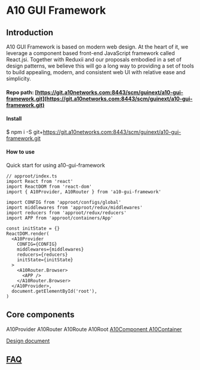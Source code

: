 # A10 GUI Framework

## Introduction

A10 GUI Framework is based on modern web design. At the heart of it, we leverage a component based front-end JavaScript framework called React.jsi. Together with Reduxii and our proposals embodied in a set of design patterns, we believe this will go a long way to providing a set of tools to build appealing, modern, and consistent web UI with relative ease and simplicity.

#### Repo path: [https://git.a10networks.com:8443/scm/guinext/a10-gui-framework.git](https://git.a10networks.com:8443/scm/guinext/a10-gui-framework.git)

#### Install

$ npm i -S git+https://git.a10networks.com:8443/scm/guinext/a10-gui-framework.git

#### How to use

Quick start for using a10-gui-framework

```text
// approot/index.ts
import React from 'react'
import ReactDOM from 'react-dom'
import { A10Provider, A10Router } from 'a10-gui-framework'

import CONFIG from 'approot/configs/global'
import middlewares from 'approot/redux/middlewares'
import reducers from 'approot/redux/reducers'
import APP from 'approot/containers/App'

const initState = {}
ReactDOM.render(
  <A10Provider
    CONFIG={CONFIG}
    middlewares={middlewares}
    reducers={reducers}
    initState={initState}
  >
    <A10Router.Browser>
      <APP />
    </A10Router.Browser>
  </A10Provider>,
  document.getElementById('root'),
)
```

## Core components 

A10Provider   A10Router   A10Route   A10Root   [A10Component ](https://git.a10networks.com:8443/projects/GUINEXT/repos/a10-gui-framework/browse/src/basicComponents/index.tsx)  [A10Container](https://git.a10networks.com:8443/projects/GUINEXT/repos/a10-gui-framework/browse/src/basicComponents/index.tsx)







[Design document](https://github.com/a10networks/a10networks.github.io/blob/0.7.0/design-docs/A10-GUI-Framework-Design-v1.1a.docx)

### 





## [FAQ](https://a10-gui.gitbook.io/ugf/faq/a10-gui-framework)

### 




